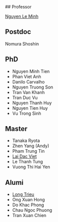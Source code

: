 <markdown>
## Professor

[Nguyen Le Minh](https://nguyenlab.github.io/member/professor.html)

## Postdoc
Nomura Shoshin

## PhD

- Nguyen Minh Tien
- Phan Viet Anh
- Danilo Carvalho
- Nguyen Truong Son
- Tran Van Khanh
- Tran Duc Vu
- Nguyen Thanh Huy
- Nguyen Tien Huy
- Vu Trong Sinh

## Master

- Tanaka Ryota
- Zhen Yang (Andy)
- Pham Trung Tin
- [Lai Dac Viet](https://nguyenlab.github.io/member/lai-dac-viet.html)
- Le Thanh Tung
- Vuong Thi Hai Yen

## Alumi

- [Long Trieu](https://nguyenlab.github.io/member/long-trieu.html)
- Ong Xuan Hong
- Do Khac Phong
- Chau Ngoc Phuong
- Tran Xuan Chien

</markdown>
